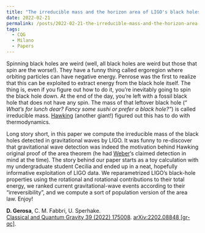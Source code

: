 ```yaml
---
title: "The irreducible mass and the horizon area of LIGO's black holes"
date: 2022-02-21
permalink: /posts/2022-02-21-the-irreducible-mass-and-the-horizon-area-of-ligos-black-holes
tags:
  - CQG
  - Milano
  - Papers
---
```


Spinning black holes are weird (well, all black holes are weird but those that spin are the worse!). They have a funny thing called ergoregion where orbiting particles can have negative energy. Penrose was the first to realize that this can be exploited to extract energy from the black hole itself. The thing is, even if you figure out how to do it, you’re inevitably going to spin the black hole down. At the end of the day, you’re left with a fossil black hole that does not have any spin. The mass of that leftover black hole (“ _What’s for lunch dear? Fancy some sushi or prefer a black hole?”_) is called irreducible mass. [Hawking](<https://en.wikipedia.org/wiki/Stephen_Hawking>) (another giant!) figured out this has to do with thermodynamics. 

Long story short, in this paper we compute the irreducible mass of the black holes detected in gravitational waves by LIGO. It was funny to re-discover that gravitational wave detection was indeed the motivation behind Hawking original proof of the area theorem (he had [Weber](<https://en.wikipedia.org/wiki/Joseph_Weber>)‘s claimed detection in mind at the time). The story behind our paper starts as a toy calculation with my undergraduate student Cecilia and ended up in a neat, hopefully informative exploitation of LIGO data. We reparametrized LIGO’s black-hole properties using the rotational and rotational contributions to their total energy, we ranked current gravitational-wave events according to their “irreversibility”, and we compute a sort of population version of the area law. Enjoy!

**D. Gerosa**, C. M. Fabbri, U. Sperhake.\
[Classical and Quantum Gravity 39 (2022) 175008](https://iopscience.iop.org/article/10.1088/1361-6382/ac8332). [arXiv:2202.08848 [gr-qc]](https://arxiv.org/abs/2202.08848).